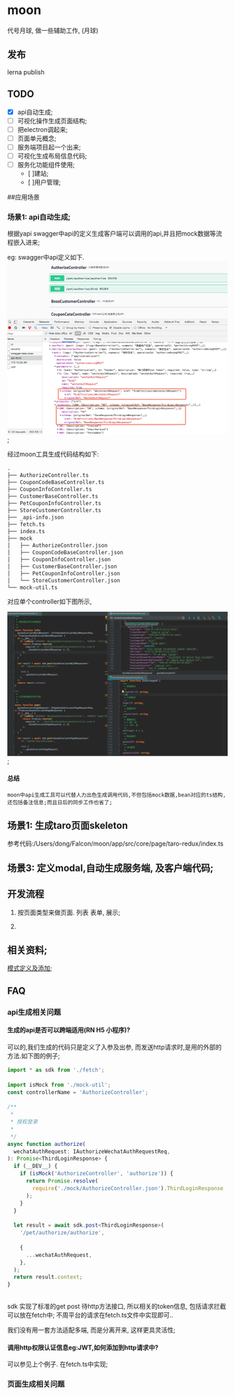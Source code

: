 # moon
代号月球, 做一些辅助工作,  (月球)

## 发布
lerna publish

## TODO

- [x] api自动生成;
- [ ] 可视化操作生成页面结构;
- [ ] 把electron调起来;
- [ ] 页面单元概念;
- [ ] 服务端项目起一个出来;
- [ ] 可视化生成布局信息代码;
- [ ] 服务化功能组件使用;
    - [ ]建站;
    - [ ]用户管理;

##应用场景

### 场景1: api自动生成;
根据yapi  swagger中api的定义生成客户端可以调用的api,并且把mock数据等流程嵌入进来;

eg:
swagger中api定义如下.
![](./doc/images/swagger-api.png);

经过moon工具生成代码结构如下:
```shell
.
├── AuthorizeController.ts
├── CouponCodeBaseController.ts
├── CouponInfoController.ts
├── CustomerBaseController.ts
├── PetCouponInfoController.ts
├── StoreCustomerController.ts
├── _api-info.json
├── fetch.ts
├── index.ts
├── mock
│   ├── AuthorizeController.json
│   ├── CouponCodeBaseController.json
│   ├── CouponInfoController.json
│   ├── CustomerBaseController.json
│   ├── PetCouponInfoController.json
│   └── StoreCustomerController.json
└── mock-util.ts

```

对应单个controller如下图所示,

![](./doc/images/api-example.png);


#### 总结

    moon中api生成工具可以代替人力出色生成调用代码,不但包括mock数据,bean对应的ts结构,还包括备注信息;而且日后的同步工作也省了;


## 场景1: 生成taro页面skeleton

参考代码:/Users/dong/Falcon/moon/app/src/core/page/taro-redux/index.ts

## 场景3: 定义modal,自动生成服务端, 及客户端代码;


## 开发流程

1. 按页面类型来做页面. 列表 表单, 展示;

2.


## 相关资料;

[模式定义及添加](./模式定义及添加.md);
## FAQ

### api生成相关问题

#### 生成的api是否可以跨端适用(RN H5 小程序)?
   可以的,我们生成的代码只是定义了入参及出参, 而发送http请求时,是用的外部的方法.如下图的例子;

   ```typescript
   import * as sdk from './fetch';

   import isMock from './mock-util';
   const controllerName = 'AuthorizeController';

   /**
    *
    * 授权登录
    *
    */
   async function authorize(
     wechatAuthRequest: IAuthorizeWechatAuthRequestReq,
   ): Promise<ThirdLoginResponse> {
     if (__DEV__) {
       if (isMock('AuthorizeController', 'authorize')) {
         return Promise.resolve(
           require('./mock/AuthorizeController.json').ThirdLoginResponse || {},
         );
       }
     }

     let result = await sdk.post<ThirdLoginResponse>(
       '/pet/authorize/authorize',

       {
         ...wechatAuthRequest,
       },
     );
     return result.context;
   }



   ```


   sdk 实现了标准的get post 待http方法接口, 所以相关的token信息, 包括请求拦截可以放在fetch中;
   不周平台的请求在fetch.ts文件中实现即可..

   我们没有用一套方法适配多端, 而是分离开来, 这样更具灵活性;


#### 调用http权限认证信息eg:JWT,如何添加到http请求中?
可以参见上个例子. 在fetch.ts中实现;


### 页面生成相关问题